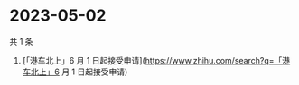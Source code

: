 # 2023-05-02

共 1 条

<!-- BEGIN -->
<!-- 最后更新时间 Tue May 02 2023 02:13:38 GMT+0800 (China Standard Time) -->

1. [「港车北上」6 月 1
   日起接受申请](https://www.zhihu.com/search?q=「港车北上」6 月 1 日起接受申请)

<!-- END -->
